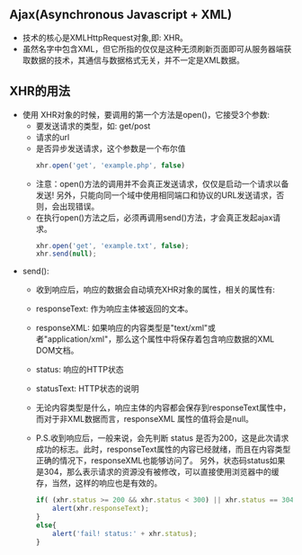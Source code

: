 ## Ajax(Asynchronous Javascript + XML)
- 技术的核心是XMLHttpRequest对象,即: XHR。
- 虽然名字中包含XML，但它所指的仅仅是这种无须刷新页面即可从服务器端获取数据的技术，其通信与数据格式无关，并不一定是XML数据。
## XHR的用法
- 使用 XHR对象的时候，要调用的第一个方法是open()，它接受3个参数:
  - 要发送请求的类型，如: get/post
  - 请求的url
  - 是否异步发送请求，这个参数是一个布尔值
    ```javascript
    xhr.open('get', 'example.php', false)
    ```
  - 注意：open()方法的调用并不会真正发送请求，仅仅是启动一个请求以备发送! 另外，只能向同一个域中使用相同端口和协议的URL发送请求，否则，会出现错误。
  - 在执行open()方法之后，必须再调用send()方法，才会真正发起ajax请求。
    ```javascript
    xhr.open('get', 'example.txt', false);
    xhr.send(null);
    ```
- send():
  - 收到响应后，响应的数据会自动填充XHR对象的属性，相关的属性有:
  - responseText: 作为响应主体被返回的文本。
  - responseXML: 如果响应的内容类型是"text/xml"或者"application/xml"，那么这个属性中将保存着包含响应数据的XML DOM文档。
  - status: 响应的HTTP状态
  - statusText: HTTP状态的说明
  - 无论内容类型是什么，响应主体的内容都会保存到responseText属性中，而对于非XML数据而言，responseXML 属性的值将会是null。

  - P.S.收到响应后，一般来说，会先判断 status 是否为200，这是此次请求成功的标志。此时，responseText属性的内容已经就绪，而且在内容类型正确的情况下，responseXML也能够访问了。
  另外，状态码status如果是304，那么表示请求的资源没有被修改，可以直接使用浏览器中的缓存，当然，这样的响应也是有效的。
    ```javascript
    if( (xhr.status >= 200 && xhr.status < 300) || xhr.status == 304 ){
        alert(xhr.responseText);
    }
    else{
        alert('fail! status:' + xhr.status);
    }
    ```


